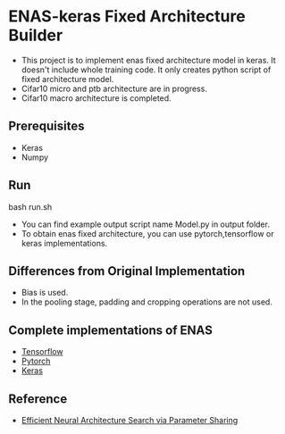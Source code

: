 # ENAS-keras Fixed Architecture Builder
- This project is to implement enas fixed architecture model in keras. It doesn't include whole training code. It only creates  python script of fixed architecture model.
- Cifar10 micro and ptb architecture are in progress.
- Cifar10 macro architecture is completed. 

## Prerequisites
- Keras
- Numpy

## Run 
bash run.sh

- You can find example output script name Model.py in output folder.
- To obtain enas fixed architecture, you can use pytorch,tensorflow or keras implementations.

## Differences from Original Implementation
- Bias is used.
- In the pooling stage, padding and cropping operations are not used.

## Complete implementations of ENAS
- [Tensorflow](https://github.com/melodyguan/enas)
- [Pytorch](https://github.com/carpedm20/ENAS-pytorch)
- [Keras](https://github.com/shibuiwilliam/ENAS-Keras)

## Reference
- [Efficient Neural Architecture Search via Parameter Sharing](https://arxiv.org/abs/1802.03268)
